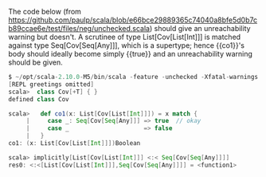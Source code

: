 The code below (from https://github.com/paulp/scala/blob/e66bce29889365c74040a8bfe5d0b7cb89ccae6e/test/files/neg/unchecked.scala) should give an unreachability warning but doesn't. A scrutinee of type List[Cov[List[Int]]] is matched against type Seq[Cov[Seq[Any]]], which is a supertype; hence {{co1}}'s body should ideally become simply {{true}} and an unreachability warning should be given.

```scala
$ ~/opt/scala-2.10.0-M5/bin/scala -feature -unchecked -Xfatal-warnings
[REPL greetings omitted]
scala>  class Cov[+T] { }
defined class Cov

scala>   def co1(x: List[Cov[List[Int]]]) = x match {
     |     case _: Seq[Cov[Seq[Any]]] => true  // okay
     |     case _                     => false
     |   }
co1: (x: List[Cov[List[Int]]])Boolean

scala> implicitly[List[Cov[List[Int]]] <:< Seq[Cov[Seq[Any]]]]
res0: <:<[List[Cov[List[Int]]],Seq[Cov[Seq[Any]]]] = <function1>
```
